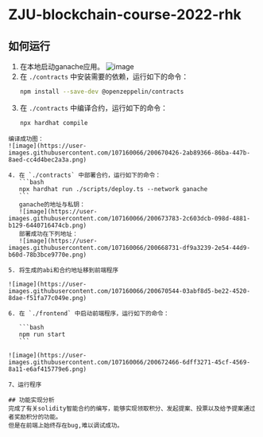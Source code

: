 # ZJU-blockchain-course-2022-rhk

## 如何运行

1. 在本地启动ganache应用。
![image](https://user-images.githubusercontent.com/107160066/200669093-289e9b4c-623f-498d-b3cf-f6d4b2e5cd07.png)
2. 在 `./contracts` 中安装需要的依赖，运行如下的命令：
    ```bash
    npm install --save-dev @openzeppelin/contracts
    ```
3. 在 `./contracts` 中编译合约，运行如下的命令：
    ```bash
    npx hardhat compile
 ```
 编译成功图：
 ![image](https://user-images.githubusercontent.com/107160066/200670426-2ab89366-86ba-447b-8aed-cc4d4bec2a3a.png)

4. 在 `./contracts` 中部署合约，运行如下的命令：
    ```bash
    npx hardhat run ./scripts/deploy.ts --network ganache
    ```
    ganache的地址与私钥：
    ![image](https://user-images.githubusercontent.com/107160066/200673783-2c603dcb-098d-4881-b129-6440716474cb.png)
    部署成功在下列地址：
    ![image](https://user-images.githubusercontent.com/107160066/200668731-df9a3239-2e54-44d9-b60d-78b3bce9770e.png)
    
5. 将生成的abi和合约地址移到前端程序

![image](https://user-images.githubusercontent.com/107160066/200670544-03abf8d5-be22-4520-8dae-f51fa77c049e.png)

6. 在 `./frontend` 中启动前端程序，运行如下的命令：

    ```bash
    npm run start
    ```
    
![image](https://user-images.githubusercontent.com/107160066/200672466-6dff3271-45cf-4569-8a11-e6af415779e6.png)

7、运行程序

## 功能实现分析
完成了有关solidity智能合约的编写，能够实现领取积分、发起提案、投票以及给予提案通过者奖励积分的功能。
但是在前端上始终存在bug,难以调试成功。


